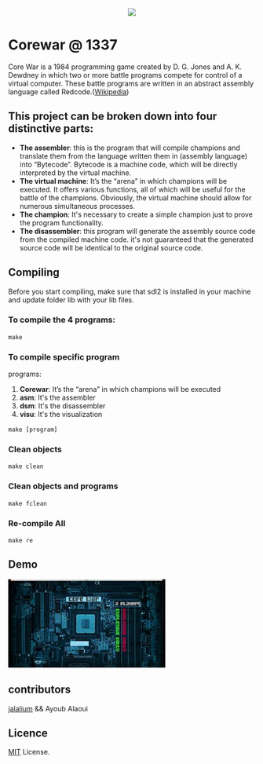 <div align="center"> <img src="./img/thumbnail.png" /> </div>

# Corewar @ 1337


Core War is a 1984 programming game created by D. G. Jones and A. K. Dewdney in which two or more battle programs compete for control of a virtual computer. These battle programs are written in an abstract assembly language called Redcode.([Wikipedia](https://en.wikipedia.org/wiki/Core_War))

## This project can be broken down into four distinctive parts: ##

  * **The assembler**: this is the program that will compile champions and translate them from the language written them in (assembly language) into “Bytecode”. Bytecode is a machine code, which will be directly interpreted by the virtual machine.
  * **The virtual machine**: It’s the “arena” in which champions will be executed. It offers various functions, all of which will be useful for the battle of the champions. Obviously, the virtual machine should allow for numerous simultaneous processes.
  * **The champion**: It's necessary to create a simple champion just to prove the program functionality.
  * **The disassembler**: this program will generate the assembly source code from the compiled machine code.
  it's not guaranteed that the generated source code will be identical to the original source code.

## Compiling ##

  Before you start compiling, make sure that sdl2 is installed in your machine and update folder lib with your lib files.

  ### To compile the 4 programs: ##
  ```
  make
  ```
  ### To compile specific program ##
  programs:

  1. **Corewar**: It’s the “arena” in which champions will be executed
  2. **asm**: It's the assembler
  3. **dsm**: It's the disassembler
  4. **visu**: It's the visualization

  ```
  make [program]
  ```
  ### Clean objects ###
  ```
  make clean
  ```
  ### Clean objects and programs ###
  ```
  make fclean
  ```
  ### Re-compile All ###
  ```
  make re
  ```

## Demo ##

[![Corewar](./img/youtube.jpg)](https://www.youtube.com/watch?v=XWNpR2hF4fI "Corewar | 1337")
  


## contributors ##

[jalalium](https://github.com/jalalium)  && Ayoub Alaoui

## Licence ##
[MIT](https://choosealicense.com/licenses/mit) License.